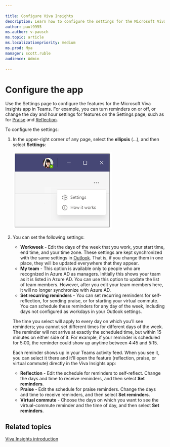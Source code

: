 ```yaml
---

title: Configure Viva Insights
description: Learn how to configure the settings for the Microsoft Viva Insights app
author: paul9955
ms.author: v-pausch
ms.topic: article
ms.localizationpriority: medium 
ms.prod: Mya
manager: scott.ruble
audience: Admin

---
```


# Configure the app

Use the Settings page to configure the features for the Microsoft Viva Insights app in Teams. For example, you can turn reminders on or off, or change the day and hour settings for features on the Settings page, such as for [Praise](viva-insights-reflect.md) and [Reflection](viva-insights-reflect.md).

To configure the settings:

1. In the upper-right corner of any page, select the **ellipsis** (...), and then select **Settings**:

   ![Select settings.](Images/upper-right-corner.png)

2. You can set the following settings:

   * **Workweek** - Edit the days of the week that you work, your start time, end time, and your time zone. These settings are kept synchronized with the same settings in [Outlook](https://outlook.office.com/calendar/options/calendar/view/appearance). That is, if you change them in one place, they will be updated everywhere that they appear.
   * **My team** - This option is available only to people who are recognized in Azure AD as managers. Initially this shows your team as it is listed in Azure AD. You can use this option to update the list of team members. However, after you edit your team members here, it will no longer synchronize with Azure AD.
   * **Set recurring reminders** - You can set recurring reminders for self-reflection, for sending praise, or for starting your virtual commute. You can schedule these reminders for any day of the week, including days not configured as workdays in your Outlook settings.

   The time you select will apply to every day on which you'll see reminders; you cannot set different times for different days of the week. The reminder will not arrive at exactly the scheduled time, but within 15 minutes on either side of it. For example, if your reminder is scheduled for 5:00, the reminder could show up anytime between 4:45 and 5:15.

   Each reminder shows up in your Teams activity feed. When you see it, you can select it there and it'll open the feature (reflection, praise, or virtual commute) directly in the Viva Insights app:  

      * **Reflection** - Edit the schedule for reminders to self-reflect. Change the days and time to receive reminders, and then select **Set reminders**.
      * **Praise** - Edit the schedule for praise reminders. Change the days and time to receive reminders, and then select **Set reminders**. 
      * **Virtual commute** - Choose the days on which you want to see the virtual-commute reminder and the time of day, and then select **Set reminders**.

## Related topics

[Viva Insights introduction](viva-teams-app.md)
